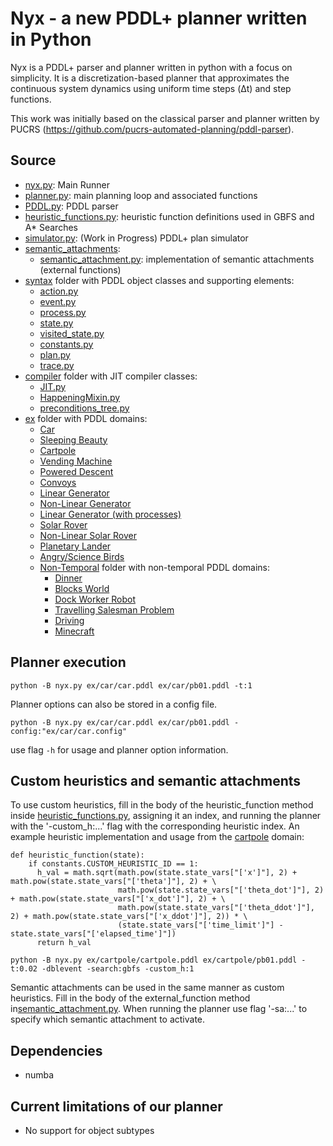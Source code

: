 # Nyx - a new PDDL+ planner written in Python

Nyx is a PDDL+ parser and planner written in python with a focus on simplicity. It is a discretization-based planner that approximates the continuous system dynamics using uniform time steps (Δt) and step functions.


This work was initially based on the classical parser and planner written by PUCRS (https://github.com/pucrs-automated-planning/pddl-parser).

## Source
- [nyx.py](nyx.py): Main Runner
- [planner.py](planner.py): main planning loop and associated functions
- [PDDL.py](PDDL.py): PDDL parser
- [heuristic_functions.py](heuristic_functions.py): heuristic function definitions used in GBFS and A* Searches
- [simulator.py](simulator.py): (Work in Progress) PDDL+ plan simulator
- [semantic_attachments](semantic_attachments/):
  - [semantic_attachment.py](semantic_attachments/semantic_attachment.py): implementation of  semantic attachments (external functions)
- [syntax](syntax/) folder with PDDL object classes and supporting elements:
  - [action.py](syntax/action.py) 
  - [event.py](syntax/event.py) 
  - [process.py](syntax/process.py)
  - [state.py](syntax/state.py)
  - [visited_state.py](syntax/visited_state.py)
  - [constants.py](syntax/constants.py)
  - [plan.py](syntax/plan.py)
  - [trace.py](syntax/trace.py)
- [compiler](compiler/) folder with JIT compiler classes:
  - [JIT.py](compiler/JIT.py)
  - [HappeningMixin.py](compiler/HappeningMixin.py)
  - [preconditions_tree.py](compiler/preconditions_tree.py)
- [ex](ex/) folder with PDDL domains:
  - [Car](ex/car)
  - [Sleeping Beauty](ex/sleeping_beauty/)
  - [Cartpole](ex/cartpole/)
  - [Vending Machine](ex/vending_machine/)
  - [Powered Descent](ex/1D-powered-descent/)
  - [Convoys](ex/convoys_mt/)
  - [Linear Generator](ex/linear-generator/)
  - [Non-Linear Generator](ex/non-linear-generator/)
  - [Linear Generator (with processes)](ex/lg_process/)
  - [Solar Rover](ex/solar-rover/)
  - [Non-Linear Solar Rover](ex/non-linear-solar-rover/)
  - [Planetary Lander](ex/planetary/)
  - [Angry/Science Birds](ex/sb/)
  - [Non-Temporal](ex/non-temporal/) folder with non-temporal PDDL domains:
	  - [Dinner](ex/non-temporal/dinner/)
	  - [Blocks World](ex/non-temporal/blocksworld/)
	  - [Dock Worker Robot](ex/non-temporal/dwr/)
	  - [Travelling Salesman Problem](ex/non-temporal/tsp/)
    - [Driving](ex/non-temporal/driving/)
    - [Minecraft](ex/non-temporal/minecraft/)

## Planner execution
```Shell
python -B nyx.py ex/car/car.pddl ex/car/pb01.pddl -t:1
```

Planner options can also be stored in a config file.
```Shell
python -B nyx.py ex/car/car.pddl ex/car/pb01.pddl -config:"ex/car/car.config"
```

use flag ```-h``` for usage and planner option information.


## Custom heuristics and semantic attachments
To use custom heuristics, fill in the body of the heuristic_function method inside [heuristic_functions.py](heuristic_functions.py), assigning it an index, and running the planner with the '-custom_h:...' flag with the corresponding heuristic index. 
An example heuristic implementation and usage from the [cartpole](ex/cartpole/) domain: 

```
def heuristic_function(state):
    if constants.CUSTOM_HEURISTIC_ID == 1:
      h_val = math.sqrt(math.pow(state.state_vars["['x']"], 2) + math.pow(state.state_vars["['theta']"], 2) + \
                        math.pow(state.state_vars["['theta_dot']"], 2) + math.pow(state.state_vars["['x_dot']"], 2) + \
                        math.pow(state.state_vars["['theta_ddot']"], 2) + math.pow(state.state_vars["['x_ddot']"], 2)) * \
                        (state.state_vars["['time_limit']"] - state.state_vars["['elapsed_time']"])
      return h_val
```

```Shell
python -B nyx.py ex/cartpole/cartpole.pddl ex/cartpole/pb01.pddl -t:0.02 -dblevent -search:gbfs -custom_h:1
```

Semantic attachments can be used in the same manner as custom heuristics. Fill in the body of the external_function method in[semantic_attachment.py](semantic_attachments/semantic_attachment.py). When running the planner use flag '-sa:...' to specify which semantic attachment to activate. 

## Dependencies
- numba

## Current limitations of our planner
- No support for object subtypes
